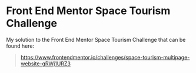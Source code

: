# Front End Mentor Space Tourism Challenge

My solution to the Front End Mentor Space Tourism Challenge that can be found here:
> https://www.frontendmentor.io/challenges/space-tourism-multipage-website-gRWj1URZ3
